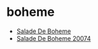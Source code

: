 # boheme

 * [Salade De Boheme](../../index/s/salade-de-boheme-20074.json)
 * [Salade De Boheme 20074](../../index/s/salade-de-boheme-20074.json)
